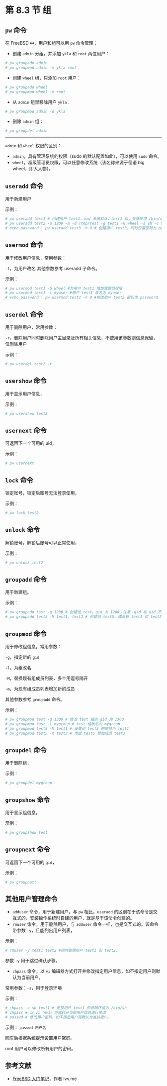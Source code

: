 # 第 8.3 节 组

## `pw` 命令

在 FreeBSD 中，用户和组可以用 `pw` 命令管理：

- 创建 `admin` 分组，并添加 `ykla` 和 `root` 两位用户：

```sh
# pw groupadd admin
# pw groupmod admin -m ykla root
```

- 创建 `wheel` 组，只添加 `root` 用户：

```sh
# pw groupadd wheel
# pw groupmod wheel -m root
```

- 从 `admin` 组里移除用户 `ykla`：

```sh
# pw groupmod admin -d ykla
```

- 删除 `admin` 组：

```sh
# pw groupdel admin
```

---

`admin` 和 `wheel` 权限的区别：

- `admin`，具有管理系统的权限（sudo 的默认配置如此），可以使用 `sudo` 命令。
- `wheel`，超级管理员权限，可以任意修改系统（该名称来源于俚语 big wheel，即大人物）。


## `useradd` 命令

用于新建用户

示例：

```sh
# pw useradd test1 # 创建用户 test1，uid 系统默认，test1 组，登陆环境 /bin/sh，主目录未创建
# pw useradd test2 -u 1200 -m -d /tmp/test -g test1 -G wheel -s sh -c test2 # 创建用户 test2，uid 为 1200，创建主目录，主目录为 /tmp/test，test1 组，有管理员权限，登陆环境 /bin/sh，全名 test2
# echo password | pw useradd test3 -h 0 # 创建用户 test3，同时设置密码为 password
```

## `usermod` 命令

用于修改用户信息，常用参数：

`-l`，为用户改名 其他参数参考 useradd 子命令。

示例：

```sh
# pw usermod test1 -G wheel #为用户 test1 增加管理员权限
# pw usermod test1 -l myuser #用户 test1 改名为 myuser
# echo password | pw usermod test2 -h 0 #修改用户 test2 密码为 password
```

## `userdel` 命令

用于删除用户，常用参数：

`-r`，删除用户同时删除用户主目录及所有相关信息，不使用该参数则信息保留，仅删除用户

示例：

```sh
# pw userdel test2 -r
```

## `usershow` 命令

用于显示用户信息，

示例：

```sh
# pw usershow test2
```

## `usernext` 命令

可返回下一个可用的 uid，

示例：

```sh
# pw usernext
```

## `lock` 命令

锁定账号，锁定后账号无法登录使用，

示例：

```sh
# pw lock test2
```

## `unlock` 命令

解锁账号，解锁后账号可以正常使用，

示例：

```sh
# pw unlock test2
```

## `groupadd` 命令

用于新建组。

示例：

```sh
# pw groupadd test -g 1200 # 创建组 test。gid 为 1200；注意：gid 与 uid 不是一回事
# pw groupadd test5 -M test1, test2 # 创建组 test5。成员有 test1 和 test2
```

## `groupmod` 命令

用于修改组信息，常用参数：

`-g`，指定新的 `gid`

`-l`，为组改名

`-M`，替换现有组成员列表，多个用逗号隔开

`-m`，为现有组成员列表增加新的成员

其他参数参考 `groupadd` 命令。

示例：

```sh
# pw groupmod test -g 1300 # 修改 test 组的 gid 为 1300
# pw groupmod test -l mygroup # test 组改名为 mygroup
# pw groupmod test5 -M test1 # 设置组 test5 的成员为 test1
# pw groupmod test5 -m test3 # 为组 test5 增加成员 test3
```

## `groupdel` 命令

用于删除组，

示例：

```sh
# pw groupdel mygroup
```

## `groupshow` 命令

用于显示组信息，

示例：

```sh
# pw groupshow test
```

## `groupnext` 命令

可返回下一个可用的 `gid`，

示例：

```sh
# pw groupnext
```

## 其他用户管理命令

- `adduser` 命令，用于新建用户，与 `pw` 相比，`useradd` 的区别在于该命令是交互式的，安装操作系统时自建的用户，就是基于该命令创建的。
- `rmuser` 命令，用于删除用户，与 `adduser` 命令一样，也是交互式的。该命令带参数 `-y`，且能列出用户列表，

示例：

```sh
# rmuser -y test1 test2 #同时删除用户 test1 和 test2，
```

参数 `-y` 用于跳过确认步骤。

- `chpass` 命令，以 `vi` 编辑器方式打开并修改指定用户信息，如不指定用户则默认为当前用户。

常用参数：`-s`，用于登录环境

示例：

```sh
# chpass -s sh test1 # 更换用户 test1 的登陆环境为 /bin/sh
# chpass # 以 vi（nvi）方式打开当前用户信息进行修改
# passwd # 修改用户密码，如不指定用户则默认为当前用户。
```

示例： `passwd 用户名`

回车后根据系统提示设置用户密码。

root 用户可以修改所有用户的密码。

## 参考文献

- [FreeBSD 入门笔记](https://lvv.me/posts/2021/04/19_freebsd_101/)，作者 lvv.me
